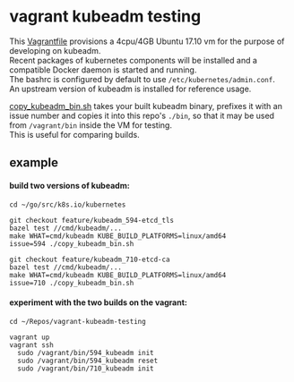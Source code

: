 # vagrant kubeadm testing
This [Vagrantfile](./Vagrantfile) provisions a 4cpu/4GB Ubuntu 17.10 vm for the purpose of developing on kubeadm.  
Recent packages of kubernetes components will be installed and a compatible Docker daemon is started and running.  
The bashrc is configured by default to use `/etc/kubernetes/admin.conf`.  
An upstream version of kubeadm is installed for reference usage.  

[copy_kubeadm_bin.sh](./copy_kubeadm_bin.sh) takes your built kubeadm binary, prefixes it with an issue
number and copies it into this repo's `./bin`, so that it may be used from `/vagrant/bin` inside the VM for testing.  
This is useful for comparing builds.

## example
#### build two versions of kubeadm:
```shell
cd ~/go/src/k8s.io/kubernetes

git checkout feature/kubeadm_594-etcd_tls
bazel test //cmd/kubeadm/...
make WHAT=cmd/kubeadm KUBE_BUILD_PLATFORMS=linux/amd64
issue=594 ./copy_kubeadm_bin.sh

git checkout feature/kubeadm_710-etcd-ca
bazel test //cmd/kubeadm/...
make WHAT=cmd/kubeadm KUBE_BUILD_PLATFORMS=linux/amd64
issue=710 ./copy_kubeadm_bin.sh
```
#### experiment with the two builds on the vagrant:
```shell
cd ~/Repos/vagrant-kubeadm-testing

vagrant up
vagrant ssh
  sudo /vagrant/bin/594_kubeadm init
  sudo /vagrant/bin/594_kubeadm reset
  sudo /vagrant/bin/710_kubeadm init
```
